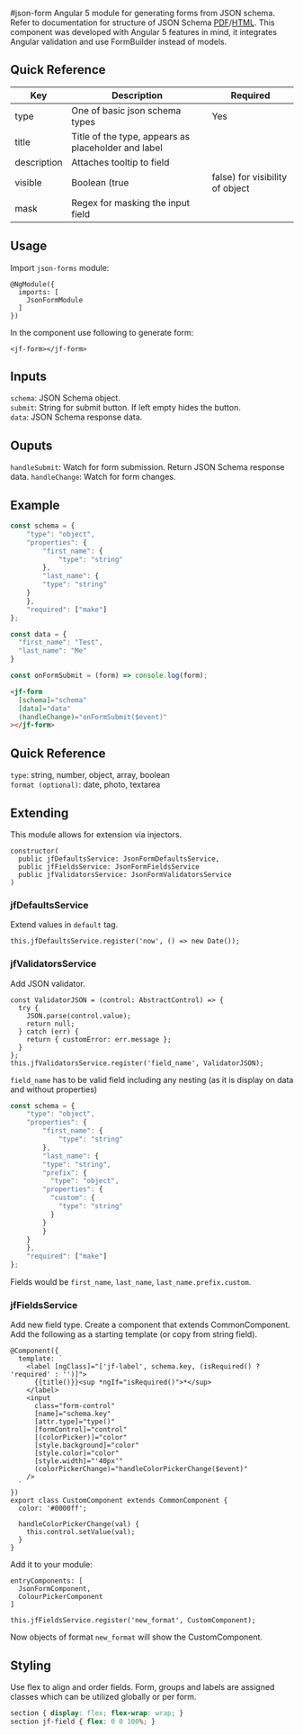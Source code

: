 #json-form
Angular 5 module for generating forms from JSON schema. Refer to documentation for structure of JSON Schema [PDF](https://spacetelescope.github.io/understanding-json-schema/UnderstandingJSONSchema.pdf)/[HTML](https://spacetelescope.github.io/understanding-json-schema/index.html).
This component was developed with Angular 5 features in mind, it integrates Angular validation and use FormBuilder instead of models.

## Quick Reference

| Key | Description | Required |
| ----- | ----- | ----- |
| type | One of basic json schema types | Yes |
| title | Title of the type, appears as placeholder and label |  |
| description | Attaches tooltip to field | |
| visible | Boolean (true|false) for visibility of object | |
| mask | Regex for masking the input field | |

## Usage

Import `json-forms` module:
```
@NgModule({
  imports: [
    JsonFormModule
  ]
})
```

In the component use following to generate form:
```
<jf-form></jf-form>
```

## Inputs

`schema`: JSON Schema object.  
`submit`: String for submit button. If left empty hides the button.  
`data`: JSON Schema response data.  

## Ouputs
`handleSubmit`: Watch for form submission. Return JSON Schema response data.
`handleChange`: Watch for form changes.

## Example

```js
const schema = {
	"type": "object",
	"properties": {
		"first_name": {
			"type": "string"
		},
		"last_name": {
    	"type": "string"
    }
	},
	"required": ["make"]
};

const data = {
  "first_name": "Test",
  "last_name": "Me"
}

const onFormSubmit = (form) => console.log(form);
```

```html
<jf-form 
  [schema]="schema" 
  [data]="data"
  (handleChange)="onFormSubmit($event)"
></jf-form> 
```

## Quick Reference
`type`: string, number, object, array, boolean  
`format (optional)`: date, photo, textarea

## Extending

This module allows for extension via injectors.

```
constructor(
  public jfDefaultsService: JsonFormDefaultsService,
  public jfFieldsService: JsonFormFieldsService
  public jfValidatorsService: JsonFormValidatorsService
)
```

### jfDefaultsService

Extend values in `default` tag. 
```
this.jfDefaultsService.register('now', () => new Date());
```

### jfValidatorsService

Add JSON validator. 
```
const ValidatorJSON = (control: AbstractControl) => {
  try {
    JSON.parse(control.value);
    return null;
  } catch (err) {
    return { customError: err.message };
  }
};
this.jfValidatorsService.register('field_name', ValidatorJSON);
```

`field_name` has to be valid field including any nesting (as it is display on data and without properties)
```js
const schema = {
	"type": "object",
	"properties": {
		"first_name": {
			"type": "string"
		},
		"last_name": {
    	"type": "string",
    	"prefix": {
    	  "type": "object",
        "properties": {
          "custom": {
            "type": "string"
          }
        }
    	}
    }
	},
	"required": ["make"]
};
```
Fields would be `first_name`, `last_name`, `last_name.prefix.custom`.

### jfFieldsService

Add new field type. Create a component that extends CommonComponent. Add the following as a starting 
template (or copy from string field).
```
@Component({
  template: `
    <label [ngClass]="['jf-label', schema.key, (isRequired() ? 'required' : '')]">
      {{title()}}<sup *ngIf="isRequired()">*</sup>
    </label>
    <input
      class="form-control"
      [name]="schema.key"
      [attr.type]="type()"
      [formControl]="control"
      [(colorPicker)]="color"
      [style.background]="color"
      [style.color]="color"
      [style.width]="'40px'"
      (colorPickerChange)="handleColorPickerChange($event)"
    />
  `
})
export class CustomComponent extends CommonComponent {
  color: '#0000ff';

  handleColorPickerChange(val) {
    this.control.setValue(val);
  }
}
```
Add it to your module:
```
entryComponents: [
  JsonFormComponent,
  ColourPickerComponent
]
```
```
this.jfFieldsService.register('new_format', CustomComponent);
```
Now objects of format `new_format` will show the CustomComponent.

## Styling

Use flex to align and order fields. Form, groups and labels are assigned classes which can be utilized globally or per form.

```css
section { display: flex; flex-wrap: wrap; }
section jf-field { flex: 0 0 100%; }
```
